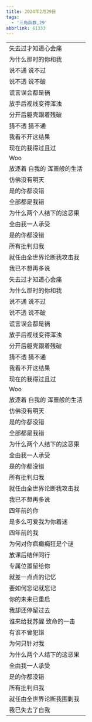 ```yaml
---
title: 2024年2月29日
tags:
  - '三角函数,29'
abbrlink: 61333
---
```

|      |
|--|
|失去过才知道心会痛|
|为什么那时的你和我|
|说不通 说不过|
|说不透 说不破|
|谎言误会都是祸|
|放手后视线变得浑浊|
|分开后躯壳跟着残破|
|猜不透 猜不通|
|我看不开这结果|
|现在的我得过且过|
|Woo|
|放逐着 自我的 浑噩般的生活|
|仿佛没有明天|
|是的你都没错|
|全部都是我错|
|为什么两个人结下的这恶果|
|全由我一人承受|
|是的你都没错|
|所有批判归我|
|就任由全世界论断我攻击我|
|我已不想再多说|
|失去过才知道心会痛|
|为什么那时的你和我|
|说不通 说不过|
|说不透 说不破|
|谎言误会都是祸|
|放手后视线变得浑浊|
|分开后躯壳跟着残破|
|猜不透 猜不通|
|我看不开这结果|
|现在的我得过且过|
|Woo|
|放逐着 自我的 浑噩般的生活|
|仿佛没有明天|
|是的你都没错|
|全部都是我错|
|为什么两个人结下的这恶果|
|全由我一人承受|
|是的你都没错|
|所有批判归我|
|就任由全世界论断我攻击我|
|我已不想再多说|
|四年前的你|
|是多么可爱我为你着迷|
|四年前的我|
|为何对你疯癫痴狂是个谜|
|放课后结伴同行|
|专属位置留给你|
|就差一点点的记忆|
|要如何忘记就忘记|
|你的未来已重启|
|我却还停留过去|
|谁来给我苏醒 致命的一击|
|有谁不曾犯错|
|为何只针对我|
|为什么两个人结下的这恶果|
|全由我一人承受|
|是的你都没错|
|所有批判归我|
|就任由全世界论断我围剿我|
|我已失去了自我|